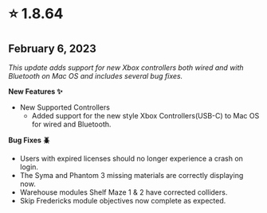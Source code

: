 # ⭐ 1.8.64

## February 6, 2023 <a href="#id-1.8.64-february-6-2023" id="id-1.8.64-february-6-2023"></a>

_This update adds support for new Xbox controllers both wired and with Bluetooth on Mac OS and includes several bug fixes._

**New Features ✨**

* New Supported Controllers
  * Added support for the new style Xbox Controllers(USB-C) to Mac OS for wired and Bluetooth.

**Bug Fixes 🪲**

* Users with expired licenses should no longer experience a crash on login.
* The Syma and Phantom 3 missing materials are correctly displaying now.
* Warehouse modules Shelf Maze 1 & 2 have corrected colliders.
* Skip Fredericks module objectives now complete as expected.
